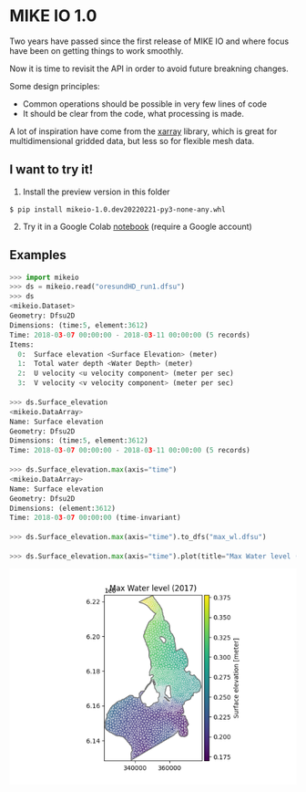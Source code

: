 # MIKE IO 1.0

Two years have passed since the first release of MIKE IO and where focus have been on getting things to work smoothly.

Now it is time to revisit the API in order to avoid future breakning changes.

Some design principles:

* Common operations should be possible in very few lines of code
* It should be clear from the code, what processing is made. 

A lot of inspiration have come from the [xarray](https://docs.xarray.dev/en/stable/) library, which is great for multidimensional gridded data, but less so for flexible mesh data.

## I want to try it!
1. Install the preview version in this folder
```
$ pip install mikeio-1.0.dev20220221-py3-none-any.whl
```

2. Try it in a Google Colab [notebook](https://colab.research.google.com/drive/1Nevw-nhZKwHR4FYZmGSWoZuLfyaDQYn4#scrollTo=MWrpgIGUY70Q) (require a Google account)

## Examples

```python
>>> import mikeio
>>> ds = mikeio.read("oresundHD_run1.dfsu")
>>> ds
<mikeio.Dataset>
Geometry: Dfsu2D
Dimensions: (time:5, element:3612)
Time: 2018-03-07 00:00:00 - 2018-03-11 00:00:00 (5 records)
Items:
  0:  Surface elevation <Surface Elevation> (meter)
  1:  Total water depth <Water Depth> (meter)
  2:  U velocity <u velocity component> (meter per sec)
  3:  V velocity <v velocity component> (meter per sec)

>>> ds.Surface_elevation
<mikeio.DataArray>
Name: Surface elevation
Geometry: Dfsu2D
Dimensions: (time:5, element:3612)
Time: 2018-03-07 00:00:00 - 2018-03-11 00:00:00 (5 records)

>>> ds.Surface_elevation.max(axis="time")
<mikeio.DataArray>
Name: Surface elevation
Geometry: Dfsu2D
Dimensions: (element:3612)
Time: 2018-03-07 00:00:00 (time-invariant)

>>> ds.Surface_elevation.max(axis="time").to_dfs("max_wl.dfsu")

>>> ds.Surface_elevation.max(axis="time").plot(title="Max Water level (2017)")
```
![](mikeio_plot.png)